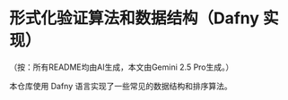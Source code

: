# 形式化验证算法和数据结构（Dafny 实现）

（按：所有README均由AI生成，本文由Gemini 2.5 Pro生成。）

本仓库使用 Dafny 语言实现了一些常见的数据结构和排序算法。
